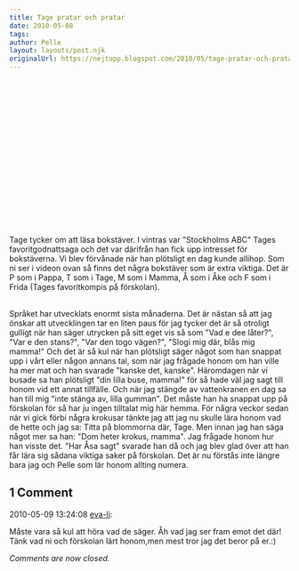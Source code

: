 ```yaml
---
title: Tage pratar och pratar
date: 2010-05-08
tags: 	
author: Pelle
layout: layouts/post.njk
originalUrl: https://nejtupp.blogspot.com/2010/05/tage-pratar-och-pratar.html
---
```


<!-- FIXME: video -->
<object id="BLOG_video-2e36acaba5e9c043" class="BLOG_video_class" contentid="2e36acaba5e9c043" height="266" width="320"></object>

Tage tycker om att läsa bokstäver. I vintras var "Stockholms ABC" Tages favoritgodnattsaga och det var därifrån han fick upp intresset för bokstäverna. Vi blev förvånade när han plötsligt en dag kunde allihop. Som ni ser i videon ovan så finns det några bokstäver som är extra  viktiga. Det är P som i Pappa, T som i Tage, M som i Mamma, Å som i Åke  och F som i Frida (Tages favoritkompis på förskolan).
<br><br>

Språket har utvecklats enormt sista månaderna. Det är nästan så att jag önskar att utvecklingen tar en liten paus för jag tycker det är så otroligt gulligt när han säger utrycken på sitt eget vis så som "Vad e dee låter?", "Var e den stans?", "Var den togo vägen?", "Slogi mig där, blås mig mamma!" Och det är så kul när han plötsligt säger något som han snappat upp i vårt eller någon annans tal, som när jag frågade honom om han ville ha mer mat och han svarade "kanske det, kanske". Häromdagen när vi busade sa han plötsligt "din lilla buse, mamma!" för så hade väl jag sagt till honom vid ett annat tillfälle. Och när jag stängde av vattenkranen en dag sa han till mig "inte stänga av, lilla gumman". Det måste han ha snappat upp på förskolan för så har ju ingen tilltalat mig här hemma. För några veckor sedan när vi gick förbi några krokusar tänkte jag att jag nu skulle lära honom vad de hette och jag sa: Titta på blommorna där, Tage. Men innan jag han säga något mer sa han: "Dom heter krokus, mamma". Jag frågade honom hur han visste det. "Har Åsa sagt" svarade han då och jag blev glad över att han får lära sig sådana viktiga saker på förskolan. Det är nu förstås inte längre bara jag och Pelle som lär honom allting numera.

<div class="comments">
	<div class="comments-header"><h2>1 Comment</h2></div>
	<div class="comments-body">
			<div class="comment" id="comment-6080542057885644553">
				<p class="comment-header">
					<date datetime="2010-05-09T13:24:08.474+02:00">2010-05-09 13:24:08</date> 
					<a href="undefined" rel="nofollow">eva-li</a>:
				</p>
				<div class="comment-content"><p>Måste vara så kul att höra vad de säger. Åh vad jag ser fram emot det där! Tänk vad ni och förskolan lärt honom,men mest tror jag det beror på er.:)</p></div>
				<div class="comment-footer"></div>
			</div></div>
	<p class="comments-footer"><em>Comments are now closed.</em></p>
</div>